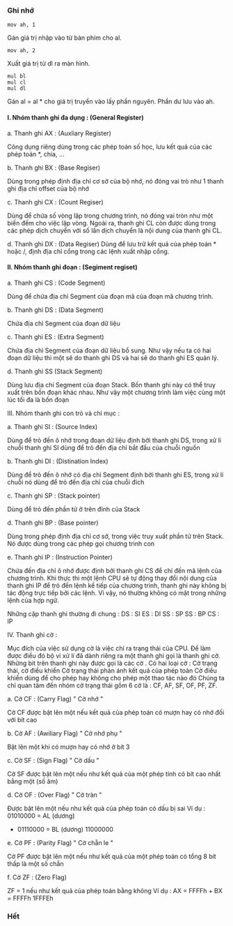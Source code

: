 ### Ghi nhớ

    mov ah, 1

Gán giá trị nhập vào từ bàn phím cho al.

    mov ah, 2

Xuất giá trị từ dl ra màn hình.

    mul bl
    mul cl
    mul dl
    
Gán al = al * cho giá trị truyền vào lấy phần nguyên. Phần dư lưu vào ah.

#### I. Nhóm thanh ghi đa dụng : (General Register)
a. Thanh ghi AX : (Auxliary Register)

Công dụng riêng dùng trong các phép toán số học, lưu kết quả của các phép toán *, chia, ...

b. Thanh ghi BX : (Base Regiser)

Dùng trong phép định địa chỉ cơ sở của bộ nhớ, nó đóng vai trò như 1 thanh ghi địa chỉ offset của bộ nhớ

c. Thanh ghi CX : (Count Regiser)

Dùng để chứa số vòng lặp trong chương trình, nó đóng vai tròn như một biến đếm cho việc lặp vòng. Ngoài ra, thanh ghi
CL còn được dùng trong các phép dịch chuyển với số lần dịch chuyển là nội dung của thanh ghi CL.

d. Thanh ghi DX : (Data Regiser)
Dùng để lưu trữ kết quả của phép toán * hoặc /, định địa chỉ cổng trong các lệnh xuất nhập cổng.

#### II. Nhóm thanh ghi đoạn : (Segiment regiset)
a. Thanh ghi CS : (Code Segment)

Dùng để chứa địa chỉ Segment của đoạn mã của đoạn mã chương trình.

b. Thanh ghi DS : (Data Segment)

Chứa địa chỉ Segment của đoạn dữ liệu

c. Thanh ghi ES : (Extra Segment)

Chứa địa chỉ Segment của đoạn dữ liệu bổ sung. Như vậy nếu ta có hai đoạn dữ liệu thì một sẽ do thanh ghi DS và hai sẽ do thanh ghi ES quản lý.

d. Thanh ghi SS (Stack Segment)

Dùng lưu địa chỉ Segment của đoạn Stack. Bốn thanh ghi này có thể truy xuất trên bốn đoạn khác nhau. Như vậy một chương trình làm việc cùng một lúc tối đa là bốn đoạn

III. Nhóm thanh ghi con trỏ và chỉ mục :

a. Thanh ghi SI : (Source Index)

Dùng để trỏ đến ô nhớ trong đoạn dữ liệu định bởi thanh ghi
DS, trong xử lí chuỗi thanh ghi SI dùng để trỏ đến địa chỉ bắt
đầu của chuỗi nguồn

b. Thanh ghi DI : (Distination Index)

Dùng để trỏ đến ô nhớ có địa chỉ Segment định bởi thanh ghi
ES, trong xử lí chuỗi nó dùng để trỏ đến địa chỉ của chuỗi đích

c. Thanh ghi SP : (Stack pointer)

Dùng để trỏ đến phần tử ở trên đỉnh của Stack

d. Thanh ghi BP : (Base pointer)

Dùng trong phép định địa chỉ cơ sở, trong việc truy xuất
phần tử trên Stack. Nó được dùng trong các phép gọi chương
trình con

e. Thanh ghi IP : (Instruction Pointer)

Chứa đến địa chỉ ô nhớ được định bởi thanh ghi CS để chỉ
đến mã lệnh của chương trình. Khi thực thi một lệnh CPU sẽ tự
động thay đổi nội dung của thanh ghi IP để trỏ đến lệnh kế tiếp
của chương trình, thanh ghi này không bị tác động trực tiếp bởi
các lệnh. Vì vậy, nó thường không có mặt trong những lệnh của
hợp ngữ.

Những cặp thanh ghi thường đi chung :
DS : SI
ES : DI
SS : SP
SS : BP
CS : IP

IV. Thanh ghi cờ :

Mục đích của việc sử dụng cờ là việc chỉ ra trạng thái của CPU.
Để làm được điều đó bộ vi xử lí đã dành riêng ra một thanh ghi
gọi là thanh ghi cờ. Những bit trên thanh ghi này được gọi là các
cờ . Có hai loại cờ : Cờ trạng thái, cờ điều khiển
Cờ trạng thái phản ánh kết quả của phép toán
Cờ điều khiển dùng để cho phép hay không cho phép một thao tác
nào đó
Chúng ta chỉ quan tâm đến nhóm cờ trạng thái gồm 6 cờ là :
CF, AF, SF, OF, PF, ZF.

a. Cờ CF : (Carry Flag) " Cờ nhớ "

Cờ CF được bật lên một nếu kết quả của phép toán có mượn
hay có nhớ đối với bít cao

b. Cờ AF : (Awiliary Flag) " Cờ nhớ phụ "

Bật lên một khi có mượn hay có nhớ ở bít 3

c. Cờ SF : (Sign Flag) " Cờ dấu "

Cờ SF được bật lên một nếu như kết quả của một phép tính có
bít cao nhất bằng một (số âm)

d. Cờ OF : (Over Flag) " Cờ tràn "

Được bật lên một nếu như kết quả của phép toán có dấu bị sai
Ví dụ :
01010000 = AL (dương)
+ 01110000 = BL (dương)
11000000

e. Cờ PF : (Parity Flag) " Cờ chẵn le "

Cờ PF được bật lên một nếu như kết quả của một phép toán có
tổng 8 bít thấp là một số chẵn

f. Cờ ZF : (Zero Flag)

ZF = 1 nếu như kết quả của phép toán bằng không
Ví dụ :
AX = FFFFh
+
BX = FFFFh
1FFFEh
### Hết
